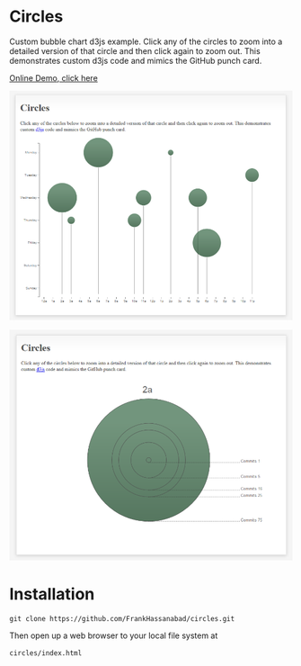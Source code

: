 Circles
=======

Custom bubble chart d3js example.  Click any of the circles to zoom into a detailed version of
that circle and then click again to zoom out. This demonstrates custom d3js code and mimics
the GitHub punch card.

[Online Demo, click here](https://rawgithub.com/FrankHassanabad/circles/master/index.html)

<p align="center">
  <img src="readme-media/circles_main.png?raw=true" alt="Circles Screen Shot"/>
</p>

<p align="center">
  <img src="readme-media/circles_clicked.png?raw=true" alt="Circles Screen Shot"/>
</p>

# Installation
```
git clone https://github.com/FrankHassanabad/circles.git
```

Then open up a web browser to your local file system at
```
circles/index.html
```

